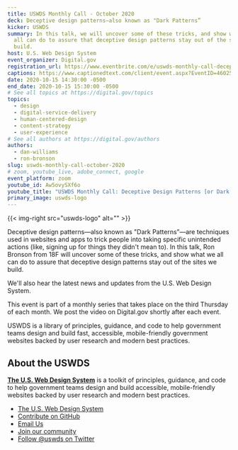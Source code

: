 ```yaml
---
title: USWDS Monthly Call - October 2020
deck: Deceptive design patterns—also known as "Dark Patterns”
kicker: USWDS
summary: In this talk, we will uncover some of these tricks, and show what we
  all can do to assure that deceptive design patterns stay out of the sites we
  build.
host: U.S. Web Design System
event_organizer: Digital.gov
registration_url: https://www.eventbrite.com/e/uswds-monthly-call-deceptive-design-patterns-or-dark-patterns-registration-124140139499
captions: https://www.captionedtext.com/client/event.aspx?EventID=4602522&CustomerID=321
date: 2020-10-15 14:30:00 -0500
end_date: 2020-10-15 15:30:00 -0500
# See all topics at https://digital.gov/topics
topics:
  - design
  - digital-service-delivery
  - human-centered-design
  - content-strategy
  - user-experience
# See all authors at https://digital.gov/authors
authors:
  - dan-williams
  - ron-bronson
slug: uswds-monthly-call-october-2020
# zoom, youtube_live, adobe_connect, google
event_platform: zoom
youtube_id: Aw5ovySXf6o
youtube_title: "USWDS Monthly Call: Deceptive Design Patterns [or Dark Patterns](Oct 2020)"
primary_image: uswds-logo
---
```

{{< img-right src="uswds-logo" alt="" >}}

Deceptive design patterns—also known as "Dark Patterns”—are techniques used in websites and apps to trick people into taking specific unintended actions (like, signing up for things they didn't mean to). In this talk, Ron Bronson from 18F will uncover some of these tricks, and show what we all can do to assure that deceptive design patterns stay out of the sites we build.

We'll also hear the latest news and updates from the U.S. Web Design System.

This event is part of a monthly series that takes place on the third Thursday of each month. We post the video on Digital.gov shortly after each event.

USWDS is a library of principles, guidance, and code to help government teams design and build fast, accessible, mobile-friendly government websites backed by user research and modern best practices.

## About the USWDS

**[The U.S. Web Design System](https://designsystem.digital.gov/)** is a toolkit of principles, guidance, and code to help government teams design and build accessible, mobile-friendly websites backed by user research and modern best practices.

* [The U.S. Web Design System](https://designsystem.digital.gov/)
* [Contribute on GitHub](https://github.com/uswds/uswds/issues)
* [Email Us](mailto:uswds@support.digitalgov.gov)
* [Join our community](https://digital.gov/communities/uswds/)
* [Follow @uswds on Twitter](https://twitter.com/uswds)
